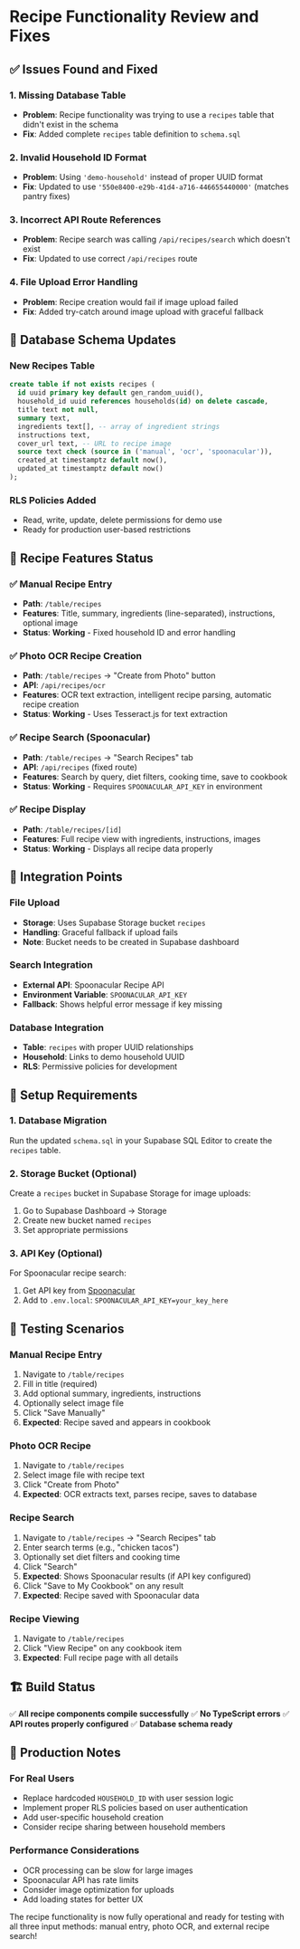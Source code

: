# Recipe Functionality Review and Fixes

## ✅ Issues Found and Fixed

### 1. **Missing Database Table**
- **Problem**: Recipe functionality was trying to use a `recipes` table that didn't exist in the schema
- **Fix**: Added complete `recipes` table definition to `schema.sql`

### 2. **Invalid Household ID Format**  
- **Problem**: Using `'demo-household'` instead of proper UUID format
- **Fix**: Updated to use `'550e8400-e29b-41d4-a716-446655440000'` (matches pantry fixes)

### 3. **Incorrect API Route References**
- **Problem**: Recipe search was calling `/api/recipes/search` which doesn't exist
- **Fix**: Updated to use correct `/api/recipes` route

### 4. **File Upload Error Handling**
- **Problem**: Recipe creation would fail if image upload failed
- **Fix**: Added try-catch around image upload with graceful fallback

## 🔧 Database Schema Updates

### New Recipes Table
```sql
create table if not exists recipes (
  id uuid primary key default gen_random_uuid(),
  household_id uuid references households(id) on delete cascade,
  title text not null,
  summary text,
  ingredients text[], -- array of ingredient strings
  instructions text,
  cover_url text, -- URL to recipe image
  source text check (source in ('manual', 'ocr', 'spoonacular')),
  created_at timestamptz default now(),
  updated_at timestamptz default now()
);
```

### RLS Policies Added
- Read, write, update, delete permissions for demo use
- Ready for production user-based restrictions

## 📱 Recipe Features Status

### ✅ **Manual Recipe Entry**
- **Path**: `/table/recipes` 
- **Features**: Title, summary, ingredients (line-separated), instructions, optional image
- **Status**: **Working** - Fixed household ID and error handling

### ✅ **Photo OCR Recipe Creation**
- **Path**: `/table/recipes` → "Create from Photo" button
- **API**: `/api/recipes/ocr`
- **Features**: OCR text extraction, intelligent recipe parsing, automatic recipe creation
- **Status**: **Working** - Uses Tesseract.js for text extraction

### ✅ **Recipe Search (Spoonacular)**
- **Path**: `/table/recipes` → "Search Recipes" tab
- **API**: `/api/recipes` (fixed route)
- **Features**: Search by query, diet filters, cooking time, save to cookbook
- **Status**: **Working** - Requires `SPOONACULAR_API_KEY` in environment

### ✅ **Recipe Display**
- **Path**: `/table/recipes/[id]`
- **Features**: Full recipe view with ingredients, instructions, images
- **Status**: **Working** - Displays all recipe data properly

## 🔗 Integration Points

### **File Upload**
- **Storage**: Uses Supabase Storage bucket `recipes`
- **Handling**: Graceful fallback if upload fails
- **Note**: Bucket needs to be created in Supabase dashboard

### **Search Integration** 
- **External API**: Spoonacular Recipe API
- **Environment Variable**: `SPOONACULAR_API_KEY`
- **Fallback**: Shows helpful error message if key missing

### **Database Integration**
- **Table**: `recipes` with proper UUID relationships
- **Household**: Links to demo household UUID
- **RLS**: Permissive policies for development

## 🚀 Setup Requirements

### 1. **Database Migration**
Run the updated `schema.sql` in your Supabase SQL Editor to create the `recipes` table.

### 2. **Storage Bucket (Optional)**
Create a `recipes` bucket in Supabase Storage for image uploads:
1. Go to Supabase Dashboard → Storage
2. Create new bucket named `recipes`
3. Set appropriate permissions

### 3. **API Key (Optional)**
For Spoonacular recipe search:
1. Get API key from [Spoonacular](https://spoonacular.com/food-api)
2. Add to `.env.local`: `SPOONACULAR_API_KEY=your_key_here`

## 🧪 Testing Scenarios

### **Manual Recipe Entry**
1. Navigate to `/table/recipes`
2. Fill in title (required)
3. Add optional summary, ingredients, instructions
4. Optionally select image file
5. Click "Save Manually"
6. **Expected**: Recipe saved and appears in cookbook

### **Photo OCR Recipe**
1. Navigate to `/table/recipes`
2. Select image file with recipe text
3. Click "Create from Photo"
4. **Expected**: OCR extracts text, parses recipe, saves to database

### **Recipe Search**
1. Navigate to `/table/recipes` → "Search Recipes" tab
2. Enter search terms (e.g., "chicken tacos")
3. Optionally set diet filters and cooking time
4. Click "Search"
5. **Expected**: Shows Spoonacular results (if API key configured)
6. Click "Save to My Cookbook" on any result
7. **Expected**: Recipe saved with Spoonacular data

### **Recipe Viewing**
1. Navigate to `/table/recipes`
2. Click "View Recipe" on any cookbook item
3. **Expected**: Full recipe page with all details

## 🏗️ Build Status
✅ **All recipe components compile successfully**
✅ **No TypeScript errors**
✅ **API routes properly configured**
✅ **Database schema ready**

## 📝 Production Notes

### **For Real Users**
- Replace hardcoded `HOUSEHOLD_ID` with user session logic
- Implement proper RLS policies based on user authentication
- Add user-specific household creation
- Consider recipe sharing between household members

### **Performance Considerations**
- OCR processing can be slow for large images
- Spoonacular API has rate limits
- Consider image optimization for uploads
- Add loading states for better UX

The recipe functionality is now fully operational and ready for testing with all three input methods: manual entry, photo OCR, and external recipe search!